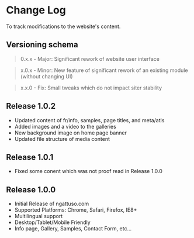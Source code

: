 # Change Log 
To track modifications to the website's content.

## Versioning schema
> 0.x.x - Major: Significant rework of website user interface

> x.0.x - Minor: New feature of significant rework of an existing module (without changing UI)

> x.x.0 - Fix:   Small tweaks which do not impact siter stability

## Release 1.0.2
- Updated content of fr/info, samples, page titles, and meta/atls
- Added images and a video to the galleries
- New background image on home page banner
- Updated file structure of media content

## Release 1.0.1
- Fixed some conent which was not proof read in Release 1.0.0

## Release 1.0.0
- Initial Release of ngattuso.com
- Supported Platforms: Chrome, Safari, Firefox, IE8+
- Multilingual support
- Desktop/Tablet/Mobile Friendly
- Info page, Gallery, Samples, Contact Form, etc...
